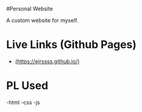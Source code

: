 #Personal Website

A custom website for myself.

# Live Links (Github Pages)
- [(https://ejrssss.github.io/)](https://ejrssss.github.io/)

# PL Used 
-html -css -js
